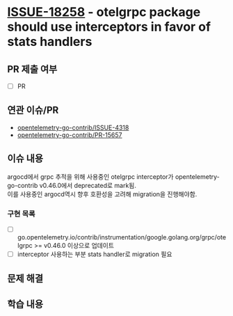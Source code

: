 # [ISSUE-18258](https://github.com/argoproj/argo-cd/issues/18258) - otelgrpc package should use interceptors in favor of stats handlers

## PR 제출 여부
- [ ] PR

## 연관 이슈/PR
* [opentelemetry-go-contrib/ISSUE-4318](https://github.com/open-telemetry/opentelemetry-go-contrib/issues/4318)
* [opentelemetry-go-contrib/PR-15657](https://github.com/open-telemetry/opentelemetry-go-contrib/pull/4546)

## 이슈 내용
argocd에서 grpc 추적을 위해 사용중인 otelgrpc interceptor가 opentelemetry-go-contrib v0.46.0에서 deprecated로 mark됨.\
이를 사용중인 argocd역시 향후 호환성을 고려해 migration을 진행해야함.
### 구현 목록
- [ ] go.opentelemetry.io/contrib/instrumentation/google.golang.org/grpc/otelgrpc >= v0.46.0 이상으로 업데이트
- [ ] interceptor 사용하는 부분 stats handler로 migration 필요

## 문제 해결

## 학습 내용